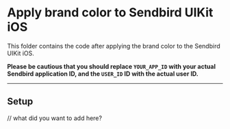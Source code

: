 # Apply brand color to Sendbird UIKit iOS

This folder contains the code after applying the brand color to the Sendbird UIKit iOS.

**Please be cautious that you should replace `YOUR_APP_ID` with your actual Sendbird application ID,
and the `USER_ID` ID with the actual user ID.**

---

## Setup

// what did you want to add here?
